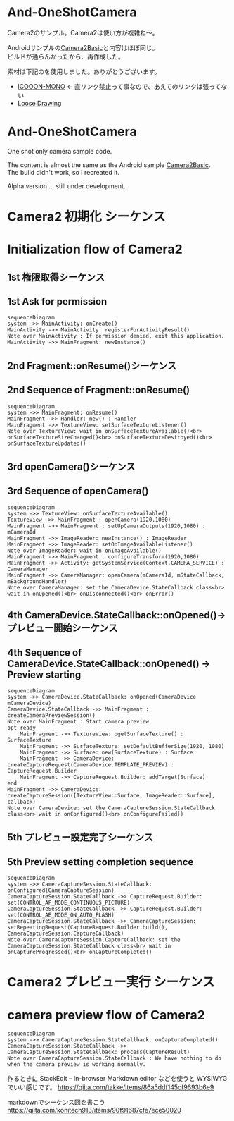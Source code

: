 # And-OneShotCamera
Camera2のサンプル。Camera2は使い方が複雑ね～。<br/>

Androidサンプルの[Camera2Basic](https://github.com/googlearchive/android-Camera2Basic.git)と内容はほぼ同じ。<br/>
ビルドが通らんかったから、再作成した。

素材は下記のを使用しました。ありがとうございます。

- [ICOOON-MONO](ttps://icooon-mono.com/) ← 直リンク禁止って事なので、あえてのリンクは張ってない
- [Loose Drawing](https://loosedrawing.com/)

# And-OneShotCamera
One shot only camera sample code.<br/>


The content is almost the same as the Android sample [Camera2Basic](https://github.com/googlearchive/android-Camera2Basic.git). <br/>
The build didn't work, so I recreated it.


Alpha version ... still under development.


# Camera2 初期化 シーケンス
# Initialization flow of Camera2

## 1st 権限取得シーケンス
## 1st Ask for permission
```mermaid
sequenceDiagram
system ->> MainActivity: onCreate()
MainActivity ->> MainActivity: registerForActivityResult()
Note over MainActivity : If permission denied, exit this application.
MainActivity ->> MainFragment: newInstance()
```

## 2nd Fragment::onResume()シーケンス
## 2nd Sequence of Fragment::onResume()
```mermaid
sequenceDiagram
system ->> MainFragment: onResume()
MainFragment ->> Handler: new() : Handler
MainFragment ->> TextureView: setSurfaceTextureListener()
Note over TextureView: wait in onSurfaceTextureAvailable()<br> onSurfaceTextureSizeChanged()<br> onSurfaceTextureDestroyed()<br> onSurfaceTextureUpdated()
```

## 3rd openCamera()シーケンス
## 3rd Sequence of openCamera()
```mermaid
sequenceDiagram
system ->> TextureView: onSurfaceTextureAvailable()
TextureView ->> MainFragment : openCamera(1920,1080)
MainFragment ->> MainFragment : setUpCameraOutputs(1920,1080) : mCameraId
MainFragment ->> ImageReader: newInstance() : ImageReader
MainFragment ->> ImageReader: setOnImageAvailableListener()
Note over ImageReader: wait in onImageAvailable()
MainFragment ->> MainFragment : configureTransform(1920,1080)
MainFragment ->> Activity: getSystemService(Context.CAMERA_SERVICE) : CameraManager
MainFragment ->> CameraManager: openCamera(mCameraId, mStateCallback, mBackgroundHandler)
Note over CameraManager: set the CameraDevice.StateCallback class<br> wait in onOpened()<br> onDisconnected()<br> onError()
```
## 4th CameraDevice.StateCallback::onOpened()->プレビュー開始シーケンス
## 4th Sequence of CameraDevice.StateCallback::onOpened() -> Preview starting
```mermaid
sequenceDiagram
system ->> CameraDevice.StateCallback: onOpened(CameraDevice mCameraDevice)
CameraDevice.StateCallback ->> MainFragment : createCameraPreviewSession()
Note over MainFragment : Start camera preview
opt ready
	MainFragment ->> TextureView: ogetSurfaceTexture() : SurfaceTexture
	MainFragment ->> SurfaceTexture: setDefaultBufferSize(1920, 1080)
	MainFragment ->> Surface: new(SurfaceTexture) : Surface
	MainFragment ->> CameraDevice: createCaptureRequest(CameraDevice.TEMPLATE_PREVIEW) : CaptureRequest.Builder
	MainFragment ->> CaptureRequest.Builder: addTarget(Surface)
end
MainFragment ->> CameraDevice: createCaptureSession([TextureView::Surface, ImageReader::Surface], callback)
Note over CameraDevice: set the CameraCaptureSession.StateCallback class<br> wait in onConfigured()<br> onConfigureFailed()
```

## 5th プレビュー設定完了シーケンス
## 5th Preview setting completion sequence

```mermaid
sequenceDiagram
system ->> CameraCaptureSession.StateCallback: onConfigured(CameraCaptureSession)
CameraCaptureSession.StateCallback ->> CaptureRequest.Builder: set(CONTROL_AF_MODE_CONTINUOUS_PICTURE)
CameraCaptureSession.StateCallback ->> CaptureRequest.Builder: set(CONTROL_AE_MODE_ON_AUTO_FLASH)
CameraCaptureSession.StateCallback ->> CameraCaptureSession: setRepeatingRequest(CaptureRequest.Builder.build(), CameraCaptureSession.CaptureCallback)
Note over CameraCaptureSession.CaptureCallback: set the CameraCaptureSession.StateCallback class<br> wait in onCaptureProgressed()<br> onCaptureCompleted()
```

# Camera2 プレビュー実行 シーケンス
# camera preview flow of Camera2

```mermaid
sequenceDiagram
system ->> CameraCaptureSession.StateCallback: onCaptureCompleted()
CameraCaptureSession.StateCallback ->> CameraCaptureSession.StateCallback: process(CaptureResult)
Note over CameraCaptureSession.StateCallback : We have nothing to do when the camera preview is working normally.
```

作るときに StackEdit – In-browser Markdown editor などを使うと WYSIWYG でいい感じです。
https://qiita.com/takke/items/86a5ddf145cf9693b6e9

markdownでシーケンス図を書こう
https://qiita.com/konitech913/items/90f91687cfe7ece50020

